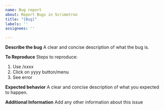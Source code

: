 ```yaml
---
name: Bug report
about: Report Bugs in Scrimotron
title: "[Bug]"
labels: ''
assignees: ''

---
```


**Describe the bug**
A clear and concise description of what the bug is.

**To Reproduce**
Steps to reproduce:
1. Use /xxxx
2. Click on yyyy button/menu
3. See error

**Expected behavior**
A clear and concise description of what you expected to happen.

**Additional Information**
Add any other information about this issue
